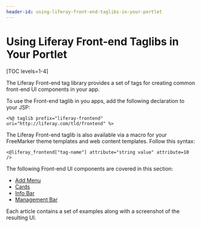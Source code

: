 ```yaml
---
header-id: using-liferay-front-end-taglibs-in-your-portlet
---
```


# Using Liferay Front-end Taglibs in Your Portlet

[TOC levels=1-4]

The Liferay Front-end tag library provides a set of tags for creating common
front-end UI components in your app. 

To use the Front-end taglib in you apps, add the following declaration to your 
JSP:

```markup
<%@ taglib prefix="liferay-frontend" uri="http://liferay.com/tld/frontend" %>
```

The Liferay Front-end taglib is also available via a macro for your FreeMarker 
theme templates and web content templates. Follow this syntax:

```markup
<@liferay_frontend["tag-name"] attribute="string value" attribute=10 />
```

The following Front-end UI components are covered in this section:

- [Add Menu](/docs/7-2/reference/-/knowledge_base/r/liferay-frontend-add-menu)
- [Cards](/docs/7-2/reference/-/knowledge_base/r/liferay-frontend-cards)
- [Info Bar](/docs/7-2/reference/-/knowledge_base/r/liferay-frontend-info-bar)
- [Management Bar](/docs/7-2/reference/-/knowledge_base/r/liferay-frontend-management-bar)

Each article contains a set of examples along with a screenshot of the resulting 
UI. 
